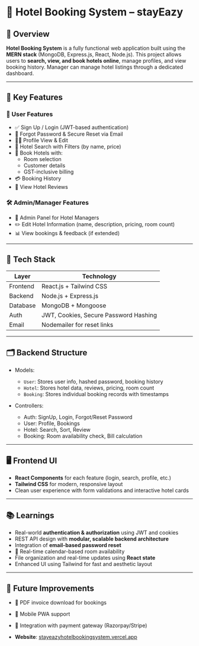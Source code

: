 # 🏨 Hotel Booking System – stayEazy

## 📌 Overview

**Hotel Booking System** is a fully functional web application built using the **MERN stack** (MongoDB, Express.js, React, Node.js). This project allows users to **search, view, and book hotels online**, manage profiles, and view booking history. Manager can manage hotel listings through a dedicated dashboard.

---

## 🚀 Key Features

### 👤 User Features

- ✅ Sign Up / Login (JWT-based authentication)
- 🔐 Forgot Password & Secure Reset via Email
- 👨‍💼 Profile View & Edit
- 🏨 Hotel Search with Filters (by name, price)
- 📅 Book Hotels with:
  - Room selection
  - Customer details
  - GST-inclusive billing
- 💳 Booking History
- 🌟 View Hotel Reviews

### 🛠️ Admin/Manager Features

- 🏢 Admin Panel for Hotel Managers
- ✏️ Edit Hotel Information (name, description, pricing, room count)
- 📊 View bookings & feedback (if extended)

---

## 🧱 Tech Stack

| Layer     | Technology                    |
|-----------|-------------------------------|
| Frontend  | React.js + Tailwind CSS       |
| Backend   | Node.js + Express.js          |
| Database  | MongoDB + Mongoose            |
| Auth      | JWT, Cookies, Secure Password Hashing |
| Email     | Nodemailer for reset links    |

---

## 🗂️ Backend Structure

- Models:
  - `User`: Stores user info, hashed password, booking history
  - `Hotel`: Stores hotel data, reviews, pricing, room count
  - `Booking`: Stores individual booking records with timestamps

- Controllers:
  - Auth: SignUp, Login, Forgot/Reset Password
  - User: Profile, Bookings
  - Hotel: Search, Sort, Review
  - Booking: Room availability check, Bill calculation

---

## 🖥️ Frontend UI

- **React Components** for each feature (login, search, profile, etc.)
- **Tailwind CSS** for modern, responsive layout
- Clean user experience with form validations and interactive hotel cards

---

## 📚 Learnings

- Real-world **authentication & authorization** using JWT and cookies
- REST API design with **modular, scalable backend architecture**
- Integration of **email-based password reset**
- 📆 Real-time calendar-based room availability
- File organization and real-time updates using **React state**
- Enhanced UI using Tailwind for fast and aesthetic layout

---

## 📌 Future Improvements

- 🧾 PDF invoice download for bookings
- 📲 Mobile PWA support
- 🔄 Integration with payment gateway (Razorpay/Stripe)

- **Website**: [stayeazyhotelbookingsystem.vercel.app](https://stayeazyhotelbookingsystem.vercel.app)

